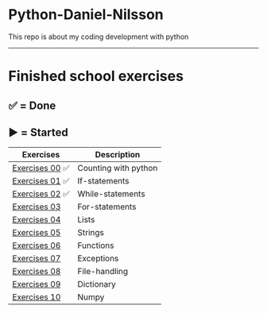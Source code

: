 # Python-Daniel-Nilsson 

This repo is about my coding development with python

----------------------------------------------------------------
# Finished school exercises

:white_check_mark: = Done
-------------
:arrow_forward: = Started
---------

| Exercises                                     | Description               |
| ----------------------------------------------|---------------------------|
| [Exercises 00][e0] :white_check_mark:         | Counting with python      |
| [Exercises 01][e1] :white_check_mark:         | If-statements             |
| [Exercises 02][e2] :white_check_mark:         | While-statements          |
| [Exercises 03][e3]                            | For-statements            |
| [Exercises 04][e4]                            | Lists                     |
| [Exercises 05][e5]                            | Strings                   |
| [Exercises 06][e6]                            | Functions                 |
| [Exercises 07][e7]                            | Exceptions                |
| [Exercises 08][e8]                            | File-handling             |
| [Exercises 09][e9]                            | Dictionary                |
| [Exercises 10][e10]                           | Numpy                     |

[e0]:https://github.com/kokchun/Python-course-AI22/blob/main/Exercises/00-Count-with-Python-exercise.ipynb
[e1]:https://github.com/kokchun/Python-course-AI22/blob/main/Exercises/01-if-statement-exercise.ipynb
[e2]:https://github.com/kokchun/Python-course-AI22/blob/main/Exercises/03-while-statement-exercise.ipynb
[e3]:https://github.com/kokchun/Python-course-AI22/blob/main/Exercises/03-for-statement-exercise.ipynb
[e4]:https://github.com/kokchun/Python-course-AI22/blob/main/Exercises/04-list-exercise.ipynb
[e5]:https://github.com/kokchun/Python-course-AI22/blob/main/Exercises/05-strings-exercise.ipynb
[e6]:https://github.com/kokchun/Python-course-AI22/blob/main/Exercises/06-functions-exericse.ipynb
[e7]:https://github.com/kokchun/Python-course-AI22/blob/main/Exercises/07-exception-exercise.ipynb
[e8]:https://github.com/kokchun/Python-course-AI22/blob/main/Exercises/08-file-handling.ipynb
[e9]:https://github.com/kokchun/Python-course-AI22/blob/main/Exercises/09-dictionary-exercises.ipynb
[e10]:https://github.com/kokchun/Python-course-AI22/blob/main/Exercises/E10-numpy.ipynb

<!-- Ctrl K + Ctrl C för att ta bort #
----------------------------------------------------------------------------------

# Exercises from different websites
## First website (placeholder)
------------------------------------------------------------------------------
| Exercises                                     | Description               |
| ----------------------------------------------|---------------------------|
| [placeholder][] :white_check_mark:            | placeholder               |

# Personal projects
## project 1 (placeholder)
------------------------------------------------------------------------------ -->